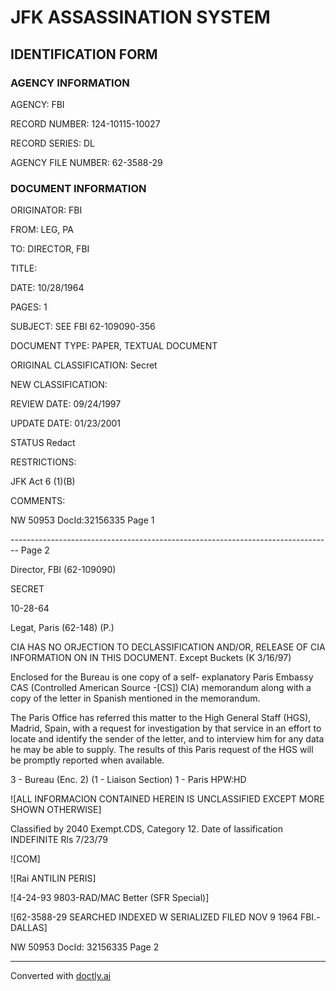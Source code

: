 # JFK ASSASSINATION SYSTEM

## IDENTIFICATION FORM

### AGENCY INFORMATION

AGENCY: FBI

RECORD NUMBER: 124-10115-10027

RECORD SERIES: DL

AGENCY FILE NUMBER: 62-3588-29

### DOCUMENT INFORMATION

ORIGINATOR: FBI

FROM: LEG, PA

TO: DIRECTOR, FBI

TITLE:

DATE: 10/28/1964

PAGES: 1

SUBJECT: SEE FBI 62-109090-356

DOCUMENT TYPE: PAPER, TEXTUAL DOCUMENT

ORIGINAL CLASSIFICATION: Secret

NEW CLASSIFICATION:

REVIEW DATE: 09/24/1997

UPDATE DATE: 01/23/2001

STATUS Redact

RESTRICTIONS:

JFK Act 6 (1)(B)

COMMENTS:

NW 50953 DocId:32156335 Page 1


-------------------------------------------------------------------------------- Page 2

Director, FBI (62-109090)

SECRET

10-28-64

Legat, Paris (62-148) (P.)

CIA HAS NO ORJECTION TO
DECLASSIFICATION AND/OR,
RELEASE OF CIA INFORMATION
ON IN THIS DOCUMENT.
Except Buckets (K 3/16/97)

Enclosed for the Bureau is one copy of a self- explanatory Paris Embassy CAS (Controlled American Source -[CS]) CIA) memorandum along with a copy of the letter in Spanish mentioned in the memorandum.

The Paris Office has referred this matter to the High General Staff (HGS), Madrid, Spain, with a request for investigation by that service in an effort to locate and identify the sender of the letter, and to interview him for any data he may be able to supply. The results of this Paris request of the HGS will be promptly reported when available.

3 - Bureau (Enc. 2)
(1 - Liaison Section)
1 - Paris
HPW:HD

![ALL INFORMACION CONTAINED HEREIN IS UNCLASSIFIED EXCEPT MORE SHOWN OTHERWISE]

Classified by 2040
Exempt.CDS, Category 12.
Date of lassification INDEFINITE
Rls 7/23/79

![COM]

![Rai ANTILIN PERIS]

![4-24-93 9803-RAD/MAC Better (SFR Special)]

![62-3588-29 SEARCHED INDEXED W SERIALIZED FILED NOV 9 1964 FBI.- DALLAS]

NW 50953 DocId: 32156335 Page 2


---
Converted with [doctly.ai](https://doctly.ai)